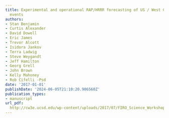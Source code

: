 ```yaml
---
title: Experimental and operational RAP/HRRR forecasting of US / West Coast precipitation
  events
authors:
- Stan Benjamin
- Curtis Alexander
- David Dowell
- Eric James
- Trevor Alcott
- Isidora Jankov
- Terra Ladwig
- Steve Weygandt
- Jeff Hamilton
- Georg Grell
- John Brown
- Kelly Mahoney
- Rob Cifelli -Psd
date: '2017-01-01'
publishDate: '2024-06-05T21:10:20.906560Z'
publication_types:
- manuscript
url_pdf: 
  http://cw3e.ucsd.edu/wp-content/uploads/2017/07/FIRO_Science_Workshop/PDFs/SBenjamin_ObsFor.pdf
---
```

